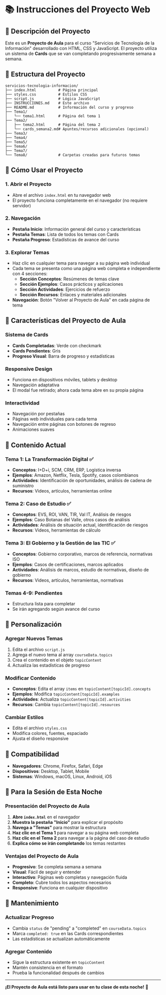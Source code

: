 # 📚 Instrucciones del Proyecto Web

## 🎯 Descripción del Proyecto
Este es un **Proyecto de Aula** para el curso "Servicios de Tecnología de la Información" desarrollado con HTML, CSS y JavaScript. El proyecto utiliza un sistema de **Cards** que se van completando progresivamente semana a semana.

## 📁 Estructura del Proyecto
```
servicios-tecnologia-informacion/
├── index.html          # Página principal
├── styles.css          # Estilos CSS
├── script.js           # Lógica JavaScript
├── INSTRUCCIONES.md    # Este archivo
├── README.md           # Información del curso y progreso
├── Tema1/
│   └── tema1.html      # Página del tema 1
├── Tema2/
│   ├── tema2.html      # Página del tema 2
│   └── cards_semana2.md# Apuntes/recursos adicionales (opcional)
├── Tema3/
├── Tema4/
├── Tema5/
├── Tema6/
├── Tema7/
└── Tema8/              # Carpetas creadas para futuros temas
```

## 🚀 Cómo Usar el Proyecto

### 1. Abrir el Proyecto
- Abre el archivo `index.html` en tu navegador web
- El proyecto funciona completamente en el navegador (no requiere servidor)

### 2. Navegación
- **Pestaña Inicio**: Información general del curso y características
- **Pestaña Temas**: Lista de todos los temas con Cards
- **Pestaña Progreso**: Estadísticas de avance del curso

### 3. Explorar Temas
- Haz clic en cualquier tema para navegar a su página web individual
- Cada tema se presenta como una página web completa e independiente con 4 secciones:
  - **Sección Conceptos**: Resúmenes de temas clave
  - **Sección Ejemplos**: Casos prácticos y aplicaciones
  - **Sección Actividades**: Ejercicios de refuerzo
  - **Sección Recursos**: Enlaces y materiales adicionales
- **Navegación**: Botón "Volver al Proyecto de Aula" en cada página de tema

## 🎨 Características del Proyecto de Aula

### Sistema de Cards
- **Cards Completadas**: Verde con checkmark
- **Cards Pendientes**: Gris
- **Progreso Visual**: Barra de progreso y estadísticas

### Responsive Design
- Funciona en dispositivos móviles, tablets y desktop
- Navegación adaptativa
- El modal fue retirado; ahora cada tema abre en su propia página

### Interactividad
- Navegación por pestañas
- Páginas web individuales para cada tema
- Navegación entre páginas con botones de regreso
- Animaciones suaves

## 📝 Contenido Actual

### Tema 1: La Transformación Digital ✅
- **Conceptos**: I+D+i, SCM, CRM, ERP, Logística inversa
- **Ejemplos**: Amazon, Netflix, Tesla, Spotify, casos colombianos
- **Actividades**: Identificación de oportunidades, análisis de cadena de suministro
- **Recursos**: Videos, artículos, herramientas online

### Tema 2: Caso de Estudio ✅
- **Conceptos**: EVS, ROI, VAN, TIR, Val IT, Análisis de riesgos
- **Ejemplos**: Caso Botanas del Valle, otros casos de análisis
- **Actividades**: Análisis de situación actual, identificación de riesgos
- **Recursos**: Videos, herramientas de cálculo

### Tema 3: El Gobierno y la Gestión de las TIC ✅
- **Conceptos**: Gobierno corporativo, marcos de referencia, normativas ISO
- **Ejemplos**: Casos de certificaciones, marcos aplicados
- **Actividades**: Análisis de marcos, estudio de normativas, diseño de gobierno
- **Recursos**: Videos, artículos, herramientas, normativas

### Temas 4-9: Pendientes
- Estructura lista para completar
- Se irán agregando según avance del curso

## 🔧 Personalización

### Agregar Nuevos Temas
1. Edita el archivo `script.js`
2. Agrega el nuevo tema al array `courseData.topics`
3. Crea el contenido en el objeto `topicContent`
4. Actualiza las estadísticas de progreso

### Modificar Contenido
- **Conceptos**: Edita el array `items` en `topicContent[topicId].concepts`
- **Ejemplos**: Modifica `topicContent[topicId].examples`
- **Actividades**: Actualiza `topicContent[topicId].activities`
- **Recursos**: Cambia `topicContent[topicId].resources`

### Cambiar Estilos
- Edita el archivo `styles.css`
- Modifica colores, fuentes, espaciado
- Ajusta el diseño responsive

## 📱 Compatibilidad
- **Navegadores**: Chrome, Firefox, Safari, Edge
- **Dispositivos**: Desktop, Tablet, Mobile
- **Sistemas**: Windows, macOS, Linux, Android, iOS

## 🎯 Para la Sesión de Esta Noche

### Presentación del Proyecto de Aula
1. **Abre `index.html`** en el navegador
2. **Muestra la pestaña "Inicio"** para explicar el propósito
3. **Navega a "Temas"** para mostrar la estructura
4. **Haz clic en el Tema 1** para navegar a su página web completa
5. **Haz clic en el Tema 2** para navegar a la página del caso de estudio
6. **Explica cómo se irán completando** los temas restantes

### Ventajas del Proyecto de Aula
- **Progresivo**: Se completa semana a semana
- **Visual**: Fácil de seguir y entender
- **Interactivo**: Páginas web completas y navegación fluida
- **Completo**: Cubre todos los aspectos necesarios
- **Responsive**: Funciona en cualquier dispositivo

## 🔄 Mantenimiento

### Actualizar Progreso
- Cambia `status` de "pending" a "completed" en `courseData.topics`
- Marca `completed: true` en las Cards correspondientes
- Las estadísticas se actualizan automáticamente

### Agregar Contenido
- Sigue la estructura existente en `topicContent`
- Mantén consistencia en el formato
- Prueba la funcionalidad después de cambios

---

**¡El Proyecto de Aula está listo para usar en tu clase de esta noche!** 🎉
